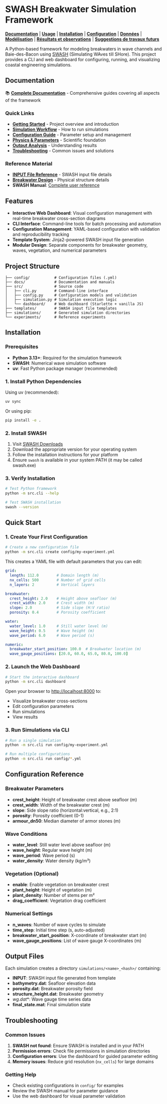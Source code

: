 # SWASH Breakwater Simulation Framework

[__Documentation__](#documentation)
| [__Usage__](#quick-start)
| [__Installation__](#installation)
| [__Configuration__](#configuration-reference)
| [__Données__](#données)
| [__Modélisation__](#modélisation)
| [__Résultats et observations__](#résultats-et-observations)
| [__Suggestions de travaux futurs__](#suggestions-de-travaux-futurs)

A Python-based framework for modeling breakwaters in wave channels and Baie-des-Bacon using [SWASH](https://swash.sourceforge.io/) (Simulating WAves till SHore). This project provides a CLI and web dashboard for configuring, running, and visualizing coastal engineering simulations.

## Documentation

📚 **[Complete Documentation](https://antoinelb.github.io/swash-gui/)** - Comprehensive guides covering all aspects of the framework

### Quick Links
- **[Getting Started](https://antoinelb.github.io/swash-gui/swash-overview)** - Project overview and introduction
- **[Simulation Workflow](https://antoinelb.github.io/swash-gui/simulation-workflow)** - How to run simulations
- **[Configuration Guide](https://antoinelb.github.io/swash-gui/configuration-guide)** - Parameter setup and management
- **[Physics & Parameters](https://antoinelb.github.io/swash-gui/physics-and-parameters)** - Scientific foundation
- **[Output Analysis](https://antoinelb.github.io/swash-gui/output-reference)** - Understanding results
- **[Troubleshooting](https://antoinelb.github.io/swash-gui/troubleshooting)** - Common issues and solutions

### Reference Material
- **[INPUT File Reference](https://antoinelb.github.io/swash-gui/input-file-reference)** - SWASH input file details
- **[Breakwater Design](https://antoinelb.github.io/swash-gui/breakwater-design)** - Physical structure details
- **SWASH Manual**: [Complete user reference](docs/swash_manual.md)

## Features

- **Interactive Web Dashboard**: Visual configuration management with real-time breakwater cross-section diagrams
- **CLI Interface**: Command-line tools for batch processing and automation
- **Configuration Management**: YAML-based configuration with validation and reproducibility tracking
- **Template System**: Jinja2-powered SWASH input file generation
- **Modular Design**: Separate components for breakwater geometry, waves, vegetation, and numerical parameters

## Project Structure

```
├── config/           # Configuration files (.yml)
├── docs/             # Documentation and manuals
├── src/              # Source code
│   ├── cli.py        # Command-line interface
│   ├── config.py     # Configuration models and validation
│   ├── simulation.py # Simulation execution logic
│   └── dashboard/    # Web dashboard (Starlette + vanilla JS)
├── templates/        # SWASH input file templates
├── simulations/      # Generated simulation directories
└── experiments/      # Reference experiments
```

## Installation

### Prerequisites

- **Python 3.13+**: Required for the simulation framework
- **SWASH**: Numerical wave simulation software
- **uv**: Fast Python package manager (recommended)

### 1. Install Python Dependencies

Using uv (recommended):
```bash
uv sync
```

Or using pip:
```bash
pip install -e .
```

### 2. Install SWASH

1. Visit [SWASH Downloads](https://swash.sourceforge.io/download/download.htm)
2. Download the appropriate version for your operating system
3. Follow the installation instructions for your platform
4. Ensure `swash` is available in your system PATH (it may be called swash.exe)

### 3. Verify Installation

```bash
# Test Python framework
python -m src.cli --help

# Test SWASH installation
swash --version
```

## Quick Start

### 1. Create Your First Configuration

```bash
# Create a new configuration file
python -m src.cli create config/my-experiment.yml
```

This creates a YAML file with default parameters that you can edit:

```yaml
grid:
  length: 112.0        # Domain length (m)
  nx_cells: 500        # Number of grid cells
  n_layers: 2          # Vertical layers

breakwater:
  crest_height: 2.0    # Height above seafloor (m)
  crest_width: 2.0     # Crest width (m)
  slope: 2.0           # Side slope (H:V ratio)
  porosity: 0.4        # Porosity coefficient

water:
  water_level: 1.0     # Still water level (m)
  wave_height: 0.5     # Wave height (m)
  wave_period: 6.0     # Wave period (s)

numeric:
  breakwater_start_position: 100.0  # Breakwater location (m)
  wave_gauge_positions: [20.0, 60.0, 65.0, 80.0, 100.0]
```

### 2. Launch the Web Dashboard

```bash
# Start the interactive dashboard
python -m src.cli dashboard
```

Open your browser to [http://localhost:8000](http://localhost:8000) to:
- Visualize breakwater cross-sections
- Edit configuration parameters
- Run simulations
- View results

### 3. Run Simulations via CLI

```bash
# Run a single simulation
python -m src.cli run config/my-experiment.yml

# Run multiple configurations
python -m src.cli run config/*.yml
```

## Configuration Reference

### Breakwater Parameters

- **crest_height**: Height of breakwater crest above seafloor (m)
- **crest_width**: Width of the breakwater crest (m)  
- **slope**: Side slope ratio (horizontal:vertical, e.g., 2:1)
- **porosity**: Porosity coefficient (0-1)
- **armour_dn50**: Median diameter of armor stones (m)

### Wave Conditions

- **water_level**: Still water level above seafloor (m)
- **wave_height**: Regular wave height (m)
- **wave_period**: Wave period (s)
- **water_density**: Water density (kg/m³)

### Vegetation (Optional)

- **enable**: Enable vegetation on breakwater crest
- **plant_height**: Height of vegetation (m)
- **plant_density**: Number of stems per m²
- **drag_coefficient**: Vegetation drag coefficient

### Numerical Settings

- **n_waves**: Number of wave cycles to simulate
- **time_step**: Initial time step (s, auto-adjusted)
- **breakwater_start_position**: X-coordinate of breakwater start (m)
- **wave_gauge_positions**: List of wave gauge X-coordinates (m)

## Output Files

Each simulation creates a directory `simulations/<name>_<hash>/` containing:

- **INPUT**: SWASH input file generated from template
- **bathymetry.dat**: Seafloor elevation data
- **porosity.dat**: Breakwater porosity field
- **structure_height.dat**: Breakwater geometry
- **wg*.dat**: Wave gauge time series data
- **final_state.mat**: Final simulation state

## Troubleshooting

### Common Issues

1. **SWASH not found**: Ensure SWASH is installed and in your PATH
2. **Permission errors**: Check file permissions in simulation directories  
3. **Configuration errors**: Use the dashboard for guided parameter editing
4. **Memory issues**: Reduce grid resolution (`nx_cells`) for large domains

### Getting Help

- Check existing configurations in `config/` for examples
- Review the SWASH manual for parameter guidance
- Use the web dashboard for visual parameter validation
